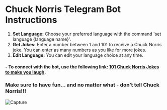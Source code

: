 # Chuck Norris Telegram Bot Instructions
1. **Set Language:** Choose your preferred language with the command 'set language {language name}'.
2. **Get Jokes:** Enter a number between 1 and 101 to receive a Chuck Norris joke.
              You can enter as many numbers as you like for more jokes.
3. **Edit Language:** You can edit your language choice at any time.
   
 #### - To connect with the bot, use the following link: [101 Chuck Norris Jokes to make you laugh](https://t.me/ChuckNorris101JokesBot). 

### Make sure to have fun… and no matter what - don’t tell Chuck Norris!!! 

![Capture](https://github.com/MayaTal/chuck-norris-bot/assets/107856323/9d16a605-9945-4d32-9edb-7308dfee7b4c)

